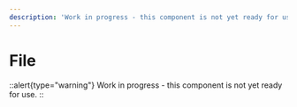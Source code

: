 ```yaml
---
description: 'Work in progress - this component is not yet ready for use.'
---
```


# File

::alert{type="warning"}
Work in progress - this component is not yet ready for use.
::
